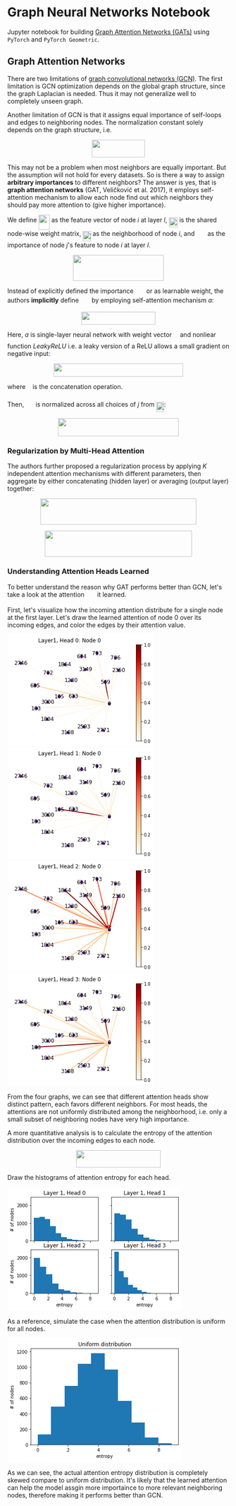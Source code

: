 # Graph Neural Networks Notebook

Jupyter notebook for building [Graph Attention Networks (GATs)](https://arxiv.org/abs/1710.10903) using `PyTorch` and `PyTorch Geometric`.

## Graph Attention Networks

There are two limitations of [graph convolutional networks (GCN)](https://tkipf.github.io/graph-convolutional-networks/).
The first limitation is GCN optimization depends on the global graph structure, since the graph Laplacian is needed. Thus it may not generalize well to completely unseen graph.

Another limitation of GCN is that it assigns equal importance of self-loops and edges to neighboring nodes. 
The normalization constant solely depends on the graph structure, i.e. 
<p align="center"><img src="https://rawgit.com/tye42/GNN/main/svgs/51a808c20760292d8a27396590019e5b.svg?invert_in_darkmode" align=middle width=119.62549995pt height=40.289634pt/></p>

This may not be a problem when most neighbors are equally important. But the assumption will not hold for every datasets. 
So is there a way to assign **arbitrary importances** to different neighbors? The answer is yes, that is **graph attention networks** (GAT, Veličković et al. 2017), it employs self-attention mechanism to allow each node find out which neighbors they should pay more attention to (give higher importance).

We define <img src="https://rawgit.com/tye42/GNN/main/svgs/2a9c659a98cea42bb195c752711a39ab.svg?invert_in_darkmode" align=middle width=25.0638795pt height=34.3378431pt/> as the feature vector of node *i* at layer *l*, <img src="https://rawgit.com/tye42/GNN/main/svgs/380c103b60c66d6420ec8923cdc6e6e8.svg?invert_in_darkmode" align=middle width=19.8058509pt height=22.5570873pt/> is the shared node-wise weight matrix, <img src="https://rawgit.com/tye42/GNN/main/svgs/f652b04c95772d8d9d8c8c0ef20b19e8.svg?invert_in_darkmode" align=middle width=18.1384203pt height=22.4657235pt/> as the neighborhood of node *i*, and <img src="https://rawgit.com/tye42/GNN/main/svgs/8175b4b012861c57d7f99a503fdcaa72.svg?invert_in_darkmode" align=middle width=21.27105585pt height=14.1552444pt/> as the importance of node *j*'s feature to node *i* at layer *l*.
<p align="center"><img src="https://rawgit.com/tye42/GNN/main/svgs/cfba755555ca9981c253c51246c8693f.svg?invert_in_darkmode" align=middle width=206.30207895pt height=59.1786591pt/></p>

Instead of explicitly defined the importance <img src="https://rawgit.com/tye42/GNN/main/svgs/8175b4b012861c57d7f99a503fdcaa72.svg?invert_in_darkmode" align=middle width=21.27105585pt height=14.1552444pt/> or as learnable weight, the authors **implicitly** define <img src="https://rawgit.com/tye42/GNN/main/svgs/8175b4b012861c57d7f99a503fdcaa72.svg?invert_in_darkmode" align=middle width=21.27105585pt height=14.1552444pt/> by employing self-attention mechanism *a*:
<p align="center"><img src="https://rawgit.com/tye42/GNN/main/svgs/40df27ceba3f0f049a10b53838498abc.svg?invert_in_darkmode" align=middle width=168.71178885pt height=29.58934275pt/></p>

Here, *a* is single-layer neural network with weight vector <img src="https://rawgit.com/tye42/GNN/main/svgs/800a9192b92dd6d3981e38ac3554a69c.svg?invert_in_darkmode" align=middle width=10.74774195pt height=23.9452356pt/> and nonliear function *LeakyReLU* i.e. a leaky version of a ReLU allows a small gradient on negative input:
<p align="center"><img src="https://rawgit.com/tye42/GNN/main/svgs/5f0cf695b879b90daf3b5c353a338af4.svg?invert_in_darkmode" align=middle width=293.0379342pt height=29.58934275pt/></p>

where <img src="https://rawgit.com/tye42/GNN/main/svgs/d2f1ad97f67cef97a5d4f8077a8f6d88.svg?invert_in_darkmode" align=middle width=8.21920935pt height=24.657534pt/> is the concatenation operation.

Then, <img src="https://rawgit.com/tye42/GNN/main/svgs/fffedfcb07fcd30112aa81594cf18315.svg?invert_in_darkmode" align=middle width=18.40954665pt height=14.1552444pt/> is normalized across all choices of *j* from <img src="https://rawgit.com/tye42/GNN/main/svgs/f652b04c95772d8d9d8c8c0ef20b19e8.svg?invert_in_darkmode" align=middle width=18.1384203pt height=22.4657235pt/>:
<p align="center"><img src="https://rawgit.com/tye42/GNN/main/svgs/7657d6151884349538049cc13e5edd97.svg?invert_in_darkmode" align=middle width=274.85975055pt height=41.30074245pt/></p>

### Regularization by Multi-Head Attention
The authors further proposed a regularization process by applying *K* independent attention mechanisms with different parameters, then aggregate by either concatenating (hidden layer) or averaging (output layer) together:
<p align="center"><img src="https://rawgit.com/tye42/GNN/main/svgs/5afecc94d658bdd648d2bdacd328fd58.svg?invert_in_darkmode" align=middle width=354.00855105pt height=59.1786591pt/></p>

<p align="center"><img src="https://rawgit.com/tye42/GNN/main/svgs/d96b939a4108179a7c4f4f7add03adf2.svg?invert_in_darkmode" align=middle width=333.50155905pt height=59.1786591pt/></p>

### Understanding Attention Heads Learned
To better understand the reason why GAT performs better than GCN, let's take a look at the attention <img src="https://rawgit.com/tye42/GNN/main/svgs/8175b4b012861c57d7f99a503fdcaa72.svg?invert_in_darkmode" align=middle width=21.27105585pt height=14.1552444pt/> it learned.

First, let's visualize how the incoming attention distribute for a single node at the first layer. Let's draw the learned attention of node 0 over its incoming edges, and color the edges by their attention value.

![](images/l1h0.png)
![](images/l1h1.png)
![](images/l1h2.png)
![](images/l1h3.png)

From the four graphs, we can see that different attention heads show distinct pattern, each favors different neighbors. For most heads, the attentions are not uniformly distributed among the neighborhood, i.e. only a small subset of neighboring nodes have very high importance.

A more quantitative analysis is to calculate the entropy of the attention distribution over the incoming edges to each node.
<p align="center"><img src="https://rawgit.com/tye42/GNN/main/svgs/534a520137ebb0164f46c5115bec0dad.svg?invert_in_darkmode" align=middle width=192.34271925pt height=39.1417719pt/></p>

Draw the histograms of attention entropy for each head.

![](images/entropy.png)

As a reference, simulate the case when the attention distribution is uniform for all nodes.

![](images/entropy_rand.png)

As we can see, the actual attention entropy distribution is completely skewed compare to uniform distribution. It's likely that the learned attention can help the model assgin more importaince to more relevant neighboring nodes, therefore making it performs better than GCN.
